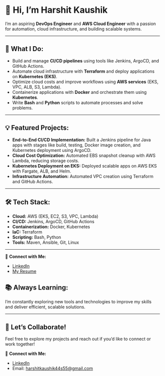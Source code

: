 # 👋 Hi, I’m Harshit Kaushik

I’m an aspiring **DevOps Engineer** and **AWS Cloud Engineer** with a passion for automation, cloud infrastructure, and building scalable systems.

---

## 🚀 **What I Do:**
- Build and manage **CI/CD pipelines** using tools like Jenkins, ArgoCD, and GitHub Actions.
- Automate cloud infrastructure with **Terraform** and deploy applications on **Kubernetes (EKS)**.
- Optimize cloud costs and improve workflows using **AWS services** (EKS, VPC, ALB, S3, Lambda).
- Containerize applications with **Docker** and orchestrate them using **Kubernetes**.
- Write **Bash** and **Python** scripts to automate processes and solve problems.

---

## 💡 **Featured Projects:**
- **End-to-End CI/CD Implementation:** Built a Jenkins pipeline for Java apps with stages like build, testing, Docker image creation, and Kubernetes deployment using ArgoCD.
- **Cloud Cost Optimization:** Automated EBS snapshot cleanup with AWS Lambda, reducing storage costs.
- **Kubernetes Deployment on EKS:** Deployed scalable apps on AWS EKS with Fargate, ALB, and Helm.
- **Infrastructure Automation:** Automated VPC creation using Terraform and GitHub Actions.

---

## 🛠️ **Tech Stack:**
- **Cloud:** AWS (EKS, EC2, S3, VPC, Lambda)
- **CI/CD:** Jenkins, ArgoCD, GitHub Actions
- **Containerization:** Docker, Kubernetes
- **IaC:** Terraform
- **Scripting:** Bash, Python
- **Tools:** Maven, Ansible, Git, Linux

---
🔗 **Connect with Me:**
- [LinkedIn](www.linkedin.com/in/harshit-kaushik-1a5059227)
- [My Resume](https://github.com/harshitkaushik444555/my-resume)

## 📚 **Always Learning:**
I’m constantly exploring new tools and technologies to improve my skills and deliver efficient, scalable solutions.

---

## 🌟 **Let’s Collaborate!**
Feel free to explore my projects and reach out if you’d like to connect or work together!

🔗 **Connect with Me:**
- [LinkedIn](https://www.linkedin.com/in/harshit-kaushik-la5059227)
- Email: harshitkaushik44s55@gmail.com
